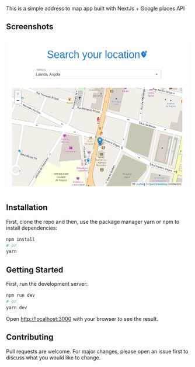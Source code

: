 This is a simple address to map app built with NextJs + Google places API

## Screenshots

<img height=420 width="600" src="./public/screenshot.png"/>

## Installation

First, clone the repo and then, use the package manager yarn or npm to install dependencies:

```bash
npm install
# or
yarn
```

## Getting Started

First, run the development server:

```bash
npm run dev
# or
yarn dev
```

Open [http://localhost:3000](http://localhost:3000) with your browser to see the result.

## Contributing

Pull requests are welcome. For major changes, please open an issue first to discuss what you would like to change.
